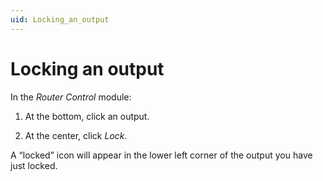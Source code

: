 ```yaml
---
uid: Locking_an_output
---
```


# Locking an output

In the *Router Control* module:

1. At the bottom, click an output.

2. At the center, click *Lock*.

A “locked” icon will appear in the lower left corner of the output you have just locked.
